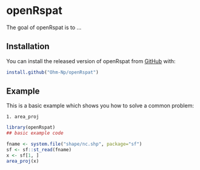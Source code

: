 
# openRspat

<!-- badges: start -->
<!-- badges: end -->

The goal of openRspat is to ...

## Installation

You can install the released version of openRspat from [GitHub](https://github.com/) with:

``` r
install.github("Ohm-Np/openRspat")
```

## Example

This is a basic example which shows you how to solve a common problem:

`1. area_proj`

``` r
library(openRspat)
## basic example code

fname <- system.file("shape/nc.shp", package="sf")
sf <- sf::st_read(fname)
x <- sf[1, ]
area_proj(x)
```

